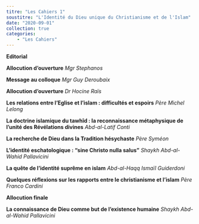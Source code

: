 ```yaml
---
titre: "Les Cahiers 1"
soustitre: "L'Identité du Dieu unique du Christianisme et de l'Islam"
date: "2020-09-01"
collection: true
categories:
    - "Les Cahiers"
---
```


**Editorial**

**Allocution d’ouverture**
*Mgr Stephanos*

**Message au colloque**
*Mgr Guy Deroubaix*

**Allocution d’ouverture**
*Dr Hocine Raïs*

**Les relations entre l’Eglise et l’islam : difficultés et espoirs**
*Père Michel Lelong*

**La doctrine islamique du tawhîd : la reconnaissance métaphysique de l’unité des Révélations divines**
*Abd-al-Latif Conti*

**La recherche de Dieu dans la Tradition hésychaste**
*Père Syméon*

**L’identité eschatologique : “sine Christo nulla salus”**
*Shaykh Abd-al-Wahid Pallavicini*

**La quête de l’identité suprême en islam**
*Abd-al-Haqq Ismaïl Guiderdoni*

**Quelques réflexions sur les rapports entre le christianisme et l’islam**
*Père Franco Cardini*

**Allocution finale**

**La connaissance de Dieu comme but de l’existence humaine**
*Shaykh Abd-al-Wahid Pallavicini*
